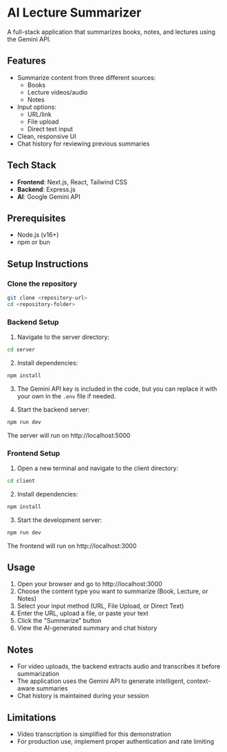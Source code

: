 # AI Lecture Summarizer

A full-stack application that summarizes books, notes, and lectures using the Gemini API.

## Features

- Summarize content from three different sources:
  - Books
  - Lecture videos/audio
  - Notes
- Input options:
  - URL/link
  - File upload
  - Direct text input
- Clean, responsive UI
- Chat history for reviewing previous summaries

## Tech Stack

- **Frontend**: Next.js, React, Tailwind CSS
- **Backend**: Express.js
- **AI**: Google Gemini API

## Prerequisites

- Node.js (v16+)
- npm or bun

## Setup Instructions

### Clone the repository

```bash
git clone <repository-url>
cd <repository-folder>
```

### Backend Setup

1. Navigate to the server directory:

```bash
cd server
```

2. Install dependencies:

```bash
npm install
```

3. The Gemini API key is included in the code, but you can replace it with your own in the `.env` file if needed.

4. Start the backend server:

```bash
npm run dev
```

The server will run on http://localhost:5000

### Frontend Setup

1. Open a new terminal and navigate to the client directory:

```bash
cd client
```

2. Install dependencies:

```bash
npm install
```

3. Start the development server:

```bash
npm run dev
```

The frontend will run on http://localhost:3000

## Usage

1. Open your browser and go to http://localhost:3000
2. Choose the content type you want to summarize (Book, Lecture, or Notes)
3. Select your input method (URL, File Upload, or Direct Text)
4. Enter the URL, upload a file, or paste your text
5. Click the "Summarize" button
6. View the AI-generated summary and chat history

## Notes

- For video uploads, the backend extracts audio and transcribes it before summarization
- The application uses the Gemini API to generate intelligent, context-aware summaries
- Chat history is maintained during your session

## Limitations

- Video transcription is simplified for this demonstration
- For production use, implement proper authentication and rate limiting
